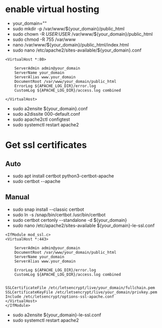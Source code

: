 # enable virtual hosting

- your_domain=""
- sudo mkdir -p /var/www/${your_domain}/public_html
- sudo chown -R $USER:$USER /var/www/${your_domain}/public_html
- sudo chmod -R 755 /var/www
- nano /var/www/${your_domain}/public_html/index.html
- sudo nano /etc/apache2/sites-available/${your_domain}.conf

```
<VirtualHost *:80>

    ServerAdmin admin@your_domain
    ServerName your_domain
    ServerAlias www.your_domain
    DocumentRoot /var/www/your_domain/public_html
    ErrorLog ${APACHE_LOG_DIR}/error.log
    CustomLog ${APACHE_LOG_DIR}/access.log combined

</VirtualHost>
```

- sudo a2ensite ${your_domain}.conf
- sudo a2dissite 000-default.conf
- sudo apache2ctl configtest
- sudo systemctl restart apache2

# Get ssl certificates

## Auto

- sudo apt install certbot python3-certbot-apache
- sudo certbot --apache

## Manual

- sudo snap install --classic certbot
- sudo ln -s /snap/bin/certbot /usr/bin/certbot
- sudo certbot certonly --standalone -d ${your_domain}
- sudo nano /etc/apache2/sites-available ${your_domain}-le-ssl.conf
```
<IfModule mod_ssl.c>
<VirtualHost *:443>

	ServerAdmin admin@your_domain
	DocumentRoot /var/www/your_domain/public_html
	ServerName your_domain
	ServerAlias www.your_domain

	ErrorLog ${APACHE_LOG_DIR}/error.log
	CustomLog ${APACHE_LOG_DIR}/access.log combined


SSLCertificateFile /etc/letsencrypt/live/your_domain/fullchain.pem
SSLCertificateKeyFile /etc/letsencrypt/live/your_domain/privkey.pem
Include /etc/letsencrypt/options-ssl-apache.conf
</VirtualHost>
</IfModule>
```
-  sudo a2ensite ${your_domain}-le-ssl.conf
-  sudo systemctl restart apache2
